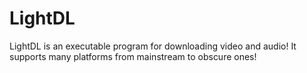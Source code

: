 # LightDL
LightDL is an executable program for downloading video and audio! It supports many platforms from mainstream to obscure ones! 
